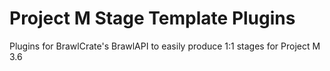 # Project M Stage Template Plugins
Plugins for BrawlCrate's BrawlAPI to easily produce 1:1 stages for Project M 3.6
